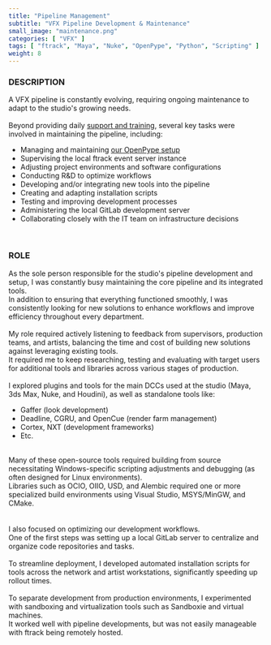 ```yaml
---
title: "Pipeline Management"
subtitle: "VFX Pipeline Development & Maintenance"
small_image: "maintenance.png"
categories: [ "VFX" ]
tags: [ "ftrack", "Maya", "Nuke", "OpenPype", "Python", "Scripting" ]
weight: 8
---
```


<h3>DESCRIPTION</h3>

A VFX pipeline is constantly evolving, requiring ongoing maintenance to adapt to the studio's growing needs.<br>
<br>
Beyond providing daily <a href="pro/badclay/training">support and training</a>, several key tasks were involved in maintaining the pipeline, including:
<ul>
<li>Managing and maintaining <a href="pro/badclay/openpype">our OpenPype setup</a></li>
<li>Supervising the local ftrack event server instance</li>
<li>Adjusting project environments and software configurations</li>
<li>Conducting R&D to optimize workflows</li>
<li>Developing and/or integrating new tools into the pipeline</li>
<li>Creating and adapting installation scripts</li>
<li>Testing and improving development processes</li>
<li>Administering the local GitLab development server</li>
<li>Collaborating closely with the IT team on infrastructure decisions</li>
</ul>
<br>

<h3>ROLE</h3>
As the sole person responsible for the studio's pipeline development and setup, I was constantly busy maintaining the core pipeline and its integrated tools.<br>
In addition to ensuring that everything functioned smoothly, I was consistently looking for new solutions to enhance workflows and improve efficiency throughout every department.<br>
<br>
My role required actively listening to feedback from supervisors, production teams, and artists, balancing the time and cost of building new solutions against leveraging existing tools.<br>
It required me to keep researching, testing and evaluating with target users for additional tools and libraries across various stages of production.<br>
<br>
I explored plugins and tools for the main DCCs used at the studio (Maya, 3ds Max, Nuke, and Houdini), as well as standalone tools like:
<ul>
<li>Gaffer (look development)</li>
<li>Deadline, CGRU, and OpenCue (render farm management)</li>
<li>Cortex, NXT (development frameworks)</li>
<li>Etc.</li>
</ul>
<br>
Many of these open-source tools required building from source necessitating Windows-specific scripting adjustments and debugging  (as often designed for Linux environments).<br>
Libraries such as OCIO, OIIO, USD, and Alembic required one or more specialized build environments using Visual Studio, MSYS/MinGW, and CMake.<br>
<br>
<br>
I also focused on optimizing our development workflows.<br>
One of the first steps was setting up a local GitLab server to centralize and organize code repositories and tasks.<br>
<br>
To streamline deployment, I developed automated installation scripts for tools across the network and artist workstations, significantly speeding up rollout times.<br>
<br>
To separate development from production environments, I experimented with sandboxing and virtualization tools such as Sandboxie and virtual machines.<br>
It worked well with pipeline developments, but was not easily manageable with ftrack being remotely hosted.<br>
